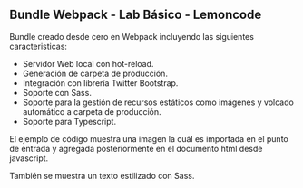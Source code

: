 ## Bundle Webpack - Lab Básico - Lemoncode

Bundle creado desde cero en Webpack incluyendo las siguientes caracteristicas:

- Servidor Web local con hot-reload.
- Generación de carpeta de producción.
- Integración con librería Twitter Bootstrap.
- Soporte con Sass.
- Soporte para la gestión de recursos estáticos como imágenes y volcado automático a carpeta de producción.
- Soporte para Typescript.

El ejemplo de código muestra una imagen la cuál es importada en el punto de entrada y agregada posteriormente en el documento html desde javascript.

También se muestra un texto estilizado con Sass.




